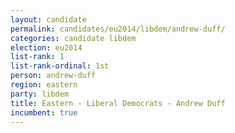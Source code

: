 ```yaml
---
layout: candidate
permalink: candidates/eu2014/libdem/andrew-duff/
categories: candidate libdem
election: eu2014
list-rank: 1
list-rank-ordinal: 1st
person: andrew-duff
region: eastern
party: libdem
title: Eastern - Liberal Democrats - Andrew Duff
incumbent: true
---
```

